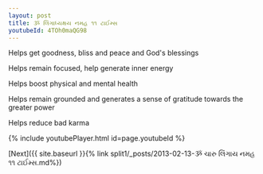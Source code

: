 ```yaml
---
layout: post
title: ૐ લિંગાધ્યક્ષય નમહ ૧૧ ટાઈમ્સ
youtubeId: 4TOh0maQG98
---
```

 
 
Helps get goodness, bliss and peace and God's blessings
 
Helps remain focused, help generate inner energy 
 
Helps boost physical and mental health 
 
Helps remain grounded and generates a sense of gratitude towards the greater power 
 
Helps reduce bad karma
 
 
 
 


{% include youtubePlayer.html id=page.youtubeId %}
 
[Next]({{ site.baseurl }}{% link  split1/_posts/2013-02-13-ૐ ચારુ લિંગાય નમહ ૧૧ ટાઈમ્સ.md%})
 
